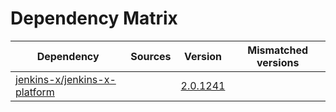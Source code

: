 # Dependency Matrix

Dependency | Sources | Version | Mismatched versions
---------- | ------- | ------- | -------------------
[jenkins-x/jenkins-x-platform](https://github.com/jenkins-x/jenkins-x-platform.git) |  | [2.0.1241](https://github.com/jenkins-x/jenkins-x-platform/releases/tag/v2.0.1241) | 
